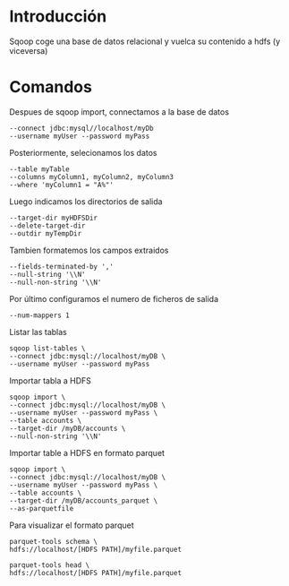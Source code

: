 # Introducción

Sqoop coge una base de datos relacional y vuelca su contenido a hdfs (y viceversa)

# Comandos

Despues de sqoop import, connectamos a la base de datos

```
--connect jdbc:mysql//localhost/myDb
--username myUser --password myPass
```

Posteriormente, selecionamos los datos

```
--table myTable
--columns myColumn1, myColumn2, myColumn3
--where 'myColumn1 = "A%"'
```

Luego indicamos los directorios de salida

```
--target-dir myHDFSDir
--delete-target-dir
--outdir myTempDir
```

Tambien formatemos los campos extraidos

```
--fields-terminated-by ','
--null-string '\\N'
--null-non-string '\\N'
```

Por último configuramos el numero de ficheros de salida

```
--num-mappers 1
```


Listar las tablas

```
sqoop list-tables \
--connect jdbc:mysql://localhost/myDB \
--username myUser --password myPass 
```

Importar tabla a HDFS

```
sqoop import \
--connect jdbc:mysql://localhost/myDB \
--username myUser --password myPass \
--table accounts \
--target-dir /myDB/accounts \
--null-non-string '\\N'
```

Importar table a HDFS en formato parquet

```
sqoop import \
--connect jdbc:mysql://localhost/myDB \
--username myUser --password myPass \
--table accounts \
--target-dir /myDB/accounts_parquet \
--as-parquetfile
```

Para visualizar el formato parquet

```
parquet-tools schema \
hdfs://localhost/[HDFS PATH]/myfile.parquet

parquet-tools head \
hdfs://localhost/[HDFS PATH]/myfile.parquet
```
